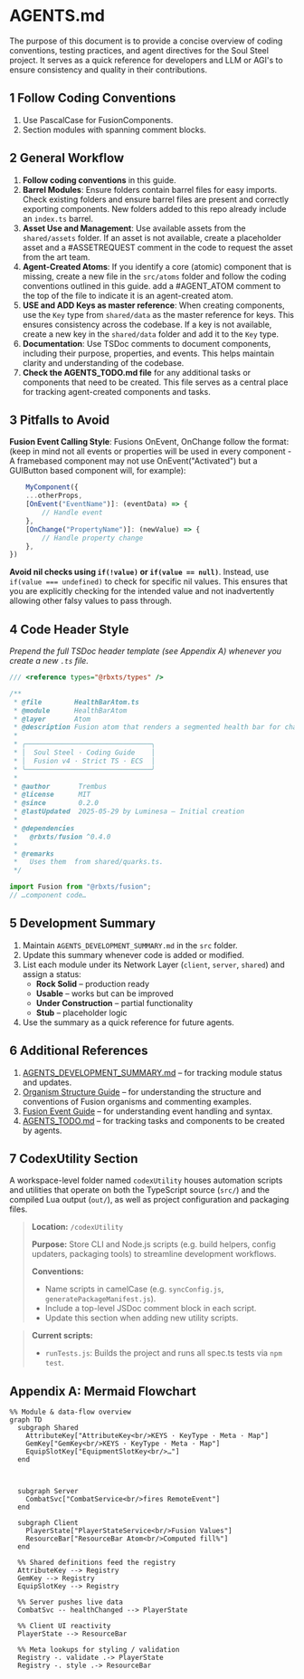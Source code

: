 # AGENTS.md

The purpose of this document is to provide a concise overview of coding conventions, testing practices, and agent directives for the Soul Steel project. It serves as a quick reference for developers and LLM or AGI's to ensure consistency and quality in their contributions.

## 1 Follow Coding Conventions

1. Use PascalCase for FusionComponents.
2. Section modules with spanning comment blocks.

## 2 General Workflow

1. **Follow coding conventions** in this guide.
2. **Barrel Modules**: Ensure folders contain barrel files for easy imports. Check existing folders and ensure barrel files are present and correctly exporting components. New folders added to this repo already include an `index.ts` barrel.
3. **Asset Use and Management**: Use available assets from the `shared/assets` folder. If an asset is not available, create a placeholder asset and a #ASSETREQUEST comment in the code to request the asset from the art team.
4. **Agent-Created Atoms**: If you identify a core (atomic) component that is missing, create a new file in the `src/atoms` folder and follow the coding conventions outlined in this guide. add a #AGENT_ATOM comment to the top of the file to indicate it is an agent-created atom.
5. **USE and ADD Keys as master reference**: When creating components, use the `Key` type from `shared/data` as the master reference for keys. This ensures consistency across the codebase. If a key is not available, create a new key in the `shared/data` folder and add it to the `Key` type.
6. **Documentation**: Use TSDoc comments to document components, including their purpose, properties, and events. This helps maintain clarity and understanding of the codebase.
7. **Check the AGENTS_TODO.md file** for any additional tasks or components that need to be created. This file serves as a central place for tracking agent-created components and tasks.

## 3 Pitfalls to Avoid

**Fusion Event Calling Style**: Fusions OnEvent, OnChange follow the format: (keep in mind not all events or properties will be used in every component - A framebased component may not use OnEvent("Activated") but a GUIButton based component will, for example):

```ts
    MyComponent({
    ...otherProps,
    [OnEvent("EventName")]: (eventData) => {
        // Handle event
    },
    [OnChange("PropertyName")]: (newValue) => {
        // Handle property change
    },
})
```

**Avoid nil checks using `if(!value)` or `if(value == null)`**. Instead, use `if(value === undefined)` to check for specific nil values. This ensures that you are explicitly checking for the intended value and not inadvertently allowing other falsy values to pass through.

## 4 Code Header Style

*Prepend the full TSDoc header template (see Appendix A) whenever you create a new `.ts` file.*

```ts
/// <reference types="@rbxts/types" />

/**
 * @file        HealthBarAtom.ts
 * @module      HealthBarAtom
 * @layer       Atom
 * @description Fusion atom that renders a segmented health bar for characters.
 *
 * ╭───────────────────────────────╮
 * │  Soul Steel · Coding Guide    │
 * │  Fusion v4 · Strict TS · ECS  │
 * ╰───────────────────────────────╯
 *
 * @author       Trembus
 * @license      MIT
 * @since        0.2.0
 * @lastUpdated  2025-05-29 by Luminesa – Initial creation
 *
 * @dependencies
 *   @rbxts/fusion ^0.4.0
 *
 * @remarks
 *   Uses them  from shared/quarks.ts.
 */

import Fusion from "@rbxts/fusion";
// …component code…
```

## 5 Development Summary

1. Maintain `AGENTS_DEVELOPMENT_SUMMARY.md` in the `src` folder.
2. Update this summary whenever code is added or modified.
3. List each module under its Network Layer (`client`, `server`, `shared`) and assign a status:
   - **Rock Solid** – production ready
   - **Usable** – works but can be improved
   - **Under Construction** – partial functionality
   - **Stub** – placeholder logic
4. Use the summary as a quick reference for future agents.

## 6 Additional References

1. [AGENTS_DEVELOPMENT_SUMMARY.md](./src/AGENTS_DEVELOPMENT_SUMMARY.md) – for tracking module status and updates.
2. [Organism Structure Guide](./Documents/OrganismStructure.md) – for understanding the structure and conventions of Fusion organisms and commenting examples.
3. [Fusion Event Guide](./Documents/FusionEventGuide.md) – for understanding event handling and syntax.
4. [AGENTS_TODO.md](./src/AGENTS_TODO.md) – for tracking tasks and components to be created by agents.

## 7 CodexUtility Section

A workspace-level folder named `codexUtility` houses automation scripts and utilities that operate on both the TypeScript source (`src/`) and the compiled Lua output (`out/`), as well as project configuration and packaging files.

> **Location:** `/codexUtility`
>
> **Purpose:** Store CLI and Node.js scripts (e.g. build helpers, config updaters, packaging tools) to streamline development workflows.
>
> **Conventions:**
> - Name scripts in camelCase (e.g. `syncConfig.js`, `generatePackageManifest.js`).
> - Include a top-level JSDoc comment block in each script.
> - Update this section when adding new utility scripts.

> **Current scripts:**
> - `runTests.js`: Builds the project and runs all spec.ts tests via `npm test`.

## Appendix A: Mermaid Flowchart

```mermaid
%% Module & data-flow overview
graph TD
  subgraph Shared
    AttributeKey["AttributeKey<br/>KEYS · KeyType · Meta · Map"]
    GemKey["GemKey<br/>KEYS · KeyType · Meta · Map"]
    EquipSlotKey["EquipmentSlotKey<br/>…"]
  end



  subgraph Server
    CombatSvc["CombatService<br/>fires RemoteEvent"]
  end

  subgraph Client
    PlayerState["PlayerStateService<br/>Fusion Values"]
    ResourceBar["ResourceBar Atom<br/>Computed fill%"]
  end

  %% Shared definitions feed the registry
  AttributeKey --> Registry
  GemKey --> Registry
  EquipSlotKey --> Registry

  %% Server pushes live data
  CombatSvc -- healthChanged --> PlayerState

  %% Client UI reactivity
  PlayerState --> ResourceBar

  %% Meta lookups for styling / validation
  Registry -. validate .-> PlayerState
  Registry -. style .-> ResourceBar
```

